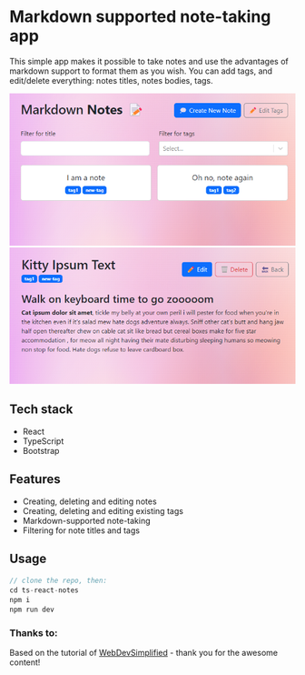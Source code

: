 # Markdown supported note-taking app

This simple app makes it possible to take notes and use the advantages of markdown support to format them as you wish. You can add tags, and edit/delete everything: notes titles, notes bodies, tags.

![app screenshot](https://github.com/AnnaHittaller/ts-react-notes/blob/main/src/assets/notes-screenshot1.png) 
![app screenshot](https://github.com/AnnaHittaller/ts-react-notes/blob/main/src/assets/notes-screenshot2.png) 


## Tech stack

- React
- TypeScript
- Bootstrap

## Features

- Creating, deleting and editing notes
- Creating, deleting and editing existing tags
- Markdown-supported note-taking
- Filtering for note titles and tags

## Usage

```js
// clone the repo, then:
cd ts-react-notes
npm i
npm run dev
```

### Thanks to:

Based on the tutorial of [WebDevSimplified](https://github.com/WebDevSimplified) - thank you for the awesome content!
